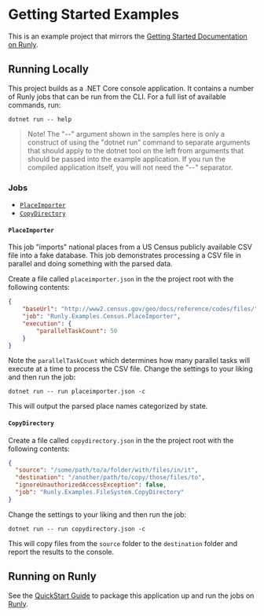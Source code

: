 # Getting Started Examples

This is an example project that mirrors the [Getting Started Documentation on Runly](https://www.runly.io/docs/getting-started/).

## Running Locally

This project builds as a .NET Core console application. It contains a number of Runly jobs that can be run from the CLI. For a full list of available commands, run:

```
dotnet run -- help
```

> Note! The "--" argument shown in the samples here is only a construct of using the "dotnet run" command to separate arguments that should apply to the dotnet tool on the left from arguments that should be passed into the example application. If you run the compiled application itself, you will not need the "--" separator.

### Jobs

* [`PlaceImporter`](#placeimporter)
* [`CopyDirectory`](#copydirectory)

#### `PlaceImporter`

This job "imports" national places from a US Census publicly available CSV file into a fake database. This job demonstrates processing a CSV file in parallel and doing something with the parsed data.

Create a file called `placeimporter.json` in the the project root with the following contents:

```json
{
	"baseUrl": "http://www2.census.gov/geo/docs/reference/codes/files/",
	"job": "Runly.Examples.Census.PlaceImporter",
	"execution": {
		"parallelTaskCount": 50
	}
}
```

Note the `parallelTaskCount` which determines how many parallel tasks will execute at a time to process the CSV file. Change the settings to your liking and then run the job:

```
dotnet run -- run placeimporter.json -c
```

This will output the parsed place names categorized by state.

#### `CopyDirectory`

Create a file called `copydirectory.json` in the the project root with the following contents:

```json
{
  "source": "/some/path/to/a/folder/with/files/in/it",
  "destination": "/another/path/to/copy/those/files/to",
  "ignoreUnauthorizedAccessException": false,
  "job": "Runly.Examples.FileSystem.CopyDirectory"
}
```

Change the settings to your liking and then run the job:

```
dotnet run -- run copydirectory.json -c
```

This will copy files from the `source` folder to the `destination` folder and report the results to the console.

## Running on Runly

See the [QuickStart Guide](https://www.runly.io/docs/getting-started/) to package this application up and run the jobs on [Runly](https://www.runly.io/).
